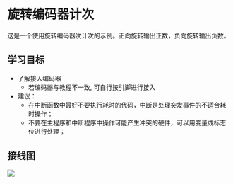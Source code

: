 # 旋转编码器计次

这是一个使用旋转编码器次计次的示例。正向旋转输出正数，负向旋转输出负数。

## 学习目标

- 了解接入编码器
  - 若编码器与教程不一致, 可自行按引脚进行接入
- 建议：
  - 在中断函数中最好不要执行耗时的代码，中断是处理突发事件的不适合耗时操作；
  - 不要在主程序和中断程序中操作可能产生冲突的硬件，可以用变量或标志位进行处理；

## 接线图

![](../../images/5-2%20旋转编码器计次.jpg)

